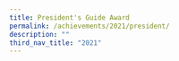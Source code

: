 ```yaml
---
title: President's Guide Award
permalink: /achievements/2021/president/
description: ""
third_nav_title: "2021"
---
```

